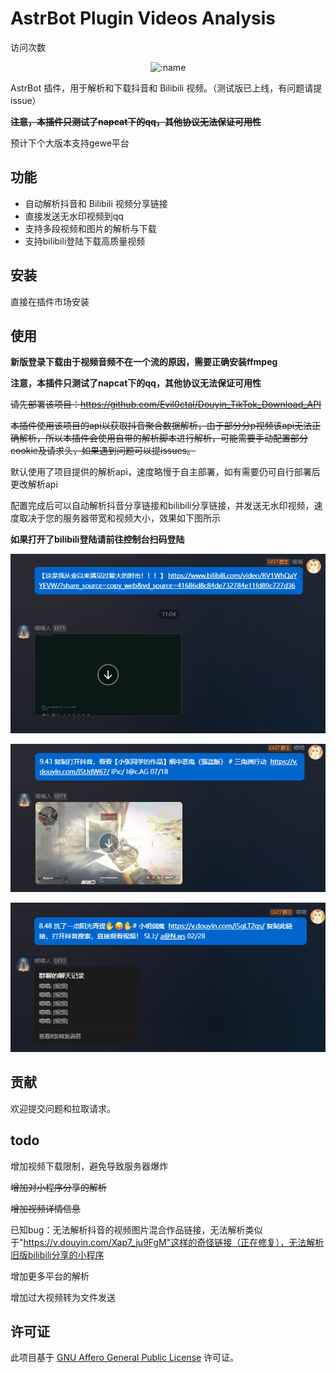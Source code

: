 # AstrBot Plugin Videos Analysis

访问次数

</div>
<div align="center">




![:name](https://count.getloli.com/@astrbot_plugin_videos_analysis?name=astrbot_plugin_videos_analysis&theme=3d-num&padding=7&offset=0&align=top&scale=1&pixelated=1&darkmode=auto)

</div>

AstrBot 插件，用于解析和下载抖音和 Bilibili 视频。（测试版已上线，有问题请提issue）

**~~注意，本插件只测试了napcat下的qq，其他协议无法保证可用性~~**

预计下个大版本支持gewe平台

## 功能

- 自动解析抖音和 Bilibili 视频分享链接
- 直接发送无水印视频到qq
- 支持多段视频和图片的解析与下载
- 支持bilibili登陆下载高质量视频

## 安装

直接在插件市场安装

## 使用
**新版登录下载由于视频音频不在一个流的原因，需要正确安装ffmpeg**

**注意，本插件只测试了napcat下的qq，其他协议无法保证可用性**

~~请先部署该项目：https://github.com/Evil0ctal/Douyin_TikTok_Download_API~~

~~本插件使用该项目的api以获取抖音聚合数据解析，由于部分分p视频该api无法正确解析，所以本插件会使用自带的解析脚本进行解析，可能需要手动配置部分cookie及请求头，如果遇到问题可以提issues。~~

默认使用了项目提供的解析api，速度略慢于自主部署，如有需要仍可自行部署后更改解析api

配置完成后可以自动解析抖音分享链接和bilibili分享链接，并发送无水印视频，速度取决于您的服务器带宽和视频大小，效果如下图所示

**如果打开了bilibili登陆请前往控制台扫码登陆**

![1742202464173](image/README/1742202464173.png)

![1742202476295](image/README/1742202476295.png)

![1742202484215](image/README/1742202484215.png)

## 贡献

欢迎提交问题和拉取请求。

## todo

增加视频下载限制，避免导致服务器爆炸

~~增加对小程序分享的解析~~

~~增加视频详情信息~~

已知bug：无法解析抖音的视频图片混合作品链接，无法解析类似于"https://v.douyin.com/Xap7_ju9FgM"这样的奇怪链接（正在修复），无法解析旧版bilibili分享的小程序

增加更多平台的解析

增加过大视频转为文件发送

## 许可证

此项目基于 [GNU Affero General Public License](LICENSE) 许可证。
